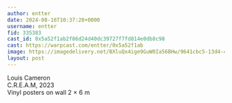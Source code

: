 ```yaml
---
author: entter
date: 2024-08-16T10:37:28+0000
username: entter
fid: 335383
cast_id: 0x5a52f1ab2f86d24d40dc39727f7fd814e0db8c98
cast: https://warpcast.com/entter/0x5a52f1ab
image: https://imagedelivery.net/BXluQx4ige9GuW0Ia56BHw/9641cbc5-13d4-4bbb-0a8d-bfee193e8600/original
layout: post
---
```

Louis Cameron  
C.R.E.A.M, 2023  
Vinyl posters on wall 2 × 6 m  

<img src='https://imagedelivery.net/BXluQx4ige9GuW0Ia56BHw/9641cbc5-13d4-4bbb-0a8d-bfee193e8600/original' alt='' referrerpolicy='no-referrer'/>